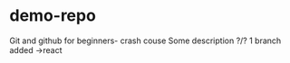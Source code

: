 # demo-repo
Git and github for beginners- crash couse
Some description 
?/?
1 branch added ->react 
